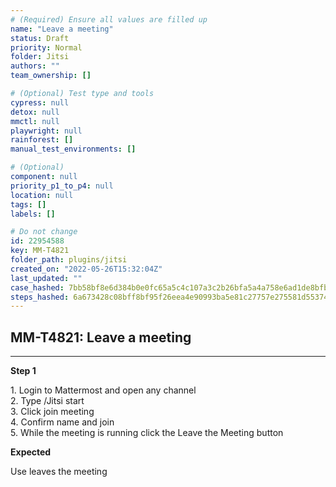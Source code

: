 ```yaml
---
# (Required) Ensure all values are filled up
name: "Leave a meeting"
status: Draft
priority: Normal
folder: Jitsi
authors: ""
team_ownership: []

# (Optional) Test type and tools
cypress: null
detox: null
mmctl: null
playwright: null
rainforest: []
manual_test_environments: []

# (Optional)
component: null
priority_p1_to_p4: null
location: null
tags: []
labels: []

# Do not change
id: 22954588
key: MM-T4821
folder_path: plugins/jitsi
created_on: "2022-05-26T15:32:04Z"
last_updated: ""
case_hashed: 7bb58bf8e6d384b0e0fc65a5c4c107a3c2b26bfa5a4a758e6ad1de8bfbb35214474c241c97c8b05e24b82385be96bd34
steps_hashed: 6a673428c08bff8bf95f26eea4e90993ba5e81c27757e275581d553743052804035b85ab3eb402b03cc673fd0fa33524
---
```


## MM-T4821: Leave a meeting

---

**Step 1**

1\. Login to Mattermost and open any channel\
2\. Type /Jitsi start\
3\. Click join meeting\
4\. Confirm name and join\
5\. While the meeting is running click the Leave the Meeting button

**Expected**

Use leaves the meeting
